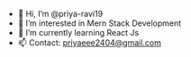 - 👋 Hi, I’m @priya-ravi19
- 👀 I’m interested in Mern Stack Development
- 🌱 I’m currently learning React Js
- 📫 Contact: priyaeee2404@gmail.com

<!---
priya-ravi19/priya-ravi19 is a ✨ special ✨ repository because its `README.md` (this file) appears on your GitHub profile.
You can click the Preview link to take a look at your changes.
--->
